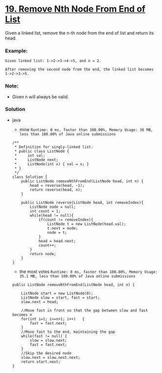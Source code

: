 # [19. Remove Nth Node From End of List](https://leetcode.com/problems/remove-nth-node-from-end-of-list/)

Given a linked list, remove the n-th node from the end of list and return its head.

### Example:
```
Given linked list: 1->2->3->4->5, and n = 2.

After removing the second node from the end, the linked list becomes 1->2->3->5.
```

### Note:
* Given n will always be valid.

### Solution
* java
  * mine `Runtime: 0 ms, faster than 100.00%, Memory Usage: 36 MB, less than 100.00% of Java online submissions`
  ```
  /**
   * Definition for singly-linked list.
   * public class ListNode {
   *     int val;
   *     ListNode next;
   *     ListNode(int x) { val = x; }
   * }
   */
  class Solution {
      public ListNode removeNthFromEnd(ListNode head, int n) {
          head = reverse(head, -1);
          return reverse(head, n);
      }

      public ListNode reverse(ListNode head, int removeIndex){
          ListNode node = null;
          int count = 1;
          while(head != null){
              if(count != removeIndex){
                  ListNode t = new ListNode(head.val);
                  t.next = node;
                  node = t;                   
              }
              head = head.next;
              count++;
          }
          return node;
      }
  }
  ```

  * the most votes `Runtime: 0 ms, faster than 100.00%, Memory Usage: 35.1 MB, less than 100.00% of Java online submissions`
  ```
  public ListNode removeNthFromEnd(ListNode head, int n) {

      ListNode start = new ListNode(0);
      ListNode slow = start, fast = start;
      slow.next = head;

      //Move fast in front so that the gap between slow and fast becomes n
      for(int i=1; i<=n+1; i++)   {
          fast = fast.next;
      }
      //Move fast to the end, maintaining the gap
      while(fast != null) {
          slow = slow.next;
          fast = fast.next;
      }
      //Skip the desired node
      slow.next = slow.next.next;
      return start.next;
  }
  ```

